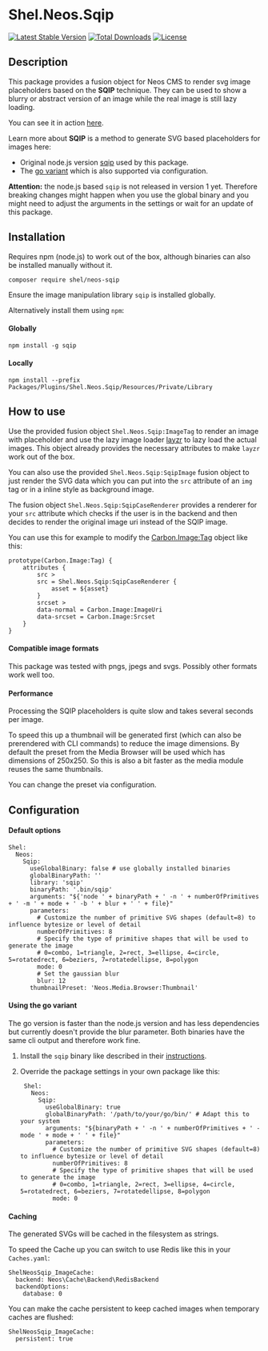 # Shel.Neos.Sqip

[![Latest Stable Version](https://poser.pugx.org/shel/neos-sqip/v/stable)](https://packagist.org/packages/shel/neos-sqip)
[![Total Downloads](https://poser.pugx.org/shel/neos-sqip/downloads)](https://packagist.org/packages/shel/neos-sqip)
[![License](https://poser.pugx.org/shel/neos-sqip/license)](https://packagist.org/packages/shel/neos-sqip)

Description
-----------

This package provides a fusion object for Neos CMS to render svg image placeholders based on the **SQIP** technique.
They can be used to show a blurry or abstract version of an image while the real image is still lazy loading.

You can see it in action [here](https://vimeo.com/273546493).

Learn more about **SQIP** is a method to generate SVG based placeholders for images here:
* Original node.js version [sqip](https://github.com/technopagan/sqip) used by this package. 
* The [go variant](https://github.com/denisbrodbeck/sqip) which is also supported via configuration.

**Attention:** the node.js based `sqip` is not released in version 1 yet. 
Therefore breaking changes might happen when you use the global binary and you might need to adjust
the arguments in the settings or wait for an update of this package.

Installation
------------

Requires npm (node.js) to work out of the box, although binaries can also be installed manually without it.

    composer require shel/neos-sqip

Ensure the image manipulation library `sqip` is installed globally. 

Alternatively install them using `npm`:

#### Globally

    npm install -g sqip

#### Locally

    npm install --prefix Packages/Plugins/Shel.Neos.Sqip/Resources/Private/Library
    
How to use
----------

Use the provided fusion object `Shel.Neos.Sqip:ImageTag` to render an image with placeholder and use
the lazy image loader [layzr](https://github.com/callmecavs/layzr.js) to lazy load the actual images.
This object already provides the necessary attributes to make `layzr` work out of the box.

You can also use the provided `Shel.Neos.Sqip:SqipImage` fusion object to just render the SVG data which you can
put into the `src` attribute of an `img` tag or in a inline style as background image.

The fusion object `Shel.Neos.Sqip:SqipCaseRenderer` provides a renderer for your `src` attribute which checks 
if the user is in the backend and then decides to render the original image uri instead of the SQIP image. 

You can use this for example to modify the [Carbon.Image:Tag](https://github.com/CarbonPackages/Carbon.Image) object like this:

    prototype(Carbon.Image:Tag) {
        attributes {
            src >
            src = Shel.Neos.Sqip:SqipCaseRenderer {
                asset = ${asset}
            }
            srcset >
            data-normal = Carbon.Image:ImageUri
            data-srcset = Carbon.Image:Srcset
        }
    }

#### Compatible image formats

This package was tested with pngs, jpegs and svgs.
Possibly other formats work well too.

#### Performance

Processing the SQIP placeholders is quite slow and takes several seconds per image.

To speed this up a thumbnail will be generated first (which can also be prerendered with CLI commands)
to reduce the image dimensions. By default the preset from the Media Browser will be used which has
dimensions of 250x250. So this is also a bit faster as the media module reuses the same thumbnails.

You can change the preset via configuration.
    
Configuration
-------------

#### Default options

    Shel:
      Neos:
        Sqip:
          useGlobalBinary: false # use globally installed binaries
          globalBinaryPath: ''
          library: 'sqip'
          binaryPath: '.bin/sqip'
          arguments: "${'node ' + binaryPath + ' -n ' + numberOfPrimitives + ' -m ' + mode + ' -b ' + blur + ' ' + file}"
          parameters:
            # Customize the number of primitive SVG shapes (default=8) to influence bytesize or level of detail
            numberOfPrimitives: 8
            # Specify the type of primitive shapes that will be used to generate the image
            # 0=combo, 1=triangle, 2=rect, 3=ellipse, 4=circle, 5=rotatedrect, 6=beziers, 7=rotatedellipse, 8=polygon
            mode: 0
            # Set the gaussian blur
            blur: 12
          thumbnailPreset: 'Neos.Media.Browser:Thumbnail'
    
#### Using the go variant

The go version is faster than the node.js version and has less dependencies but currently doesn't provide the blur parameter.
Both binaries have the same cli output and therefore work fine.

1. Install the `sqip` binary like described in their [instructions](https://github.com/denisbrodbeck/sqip).
2. Override the package settings in your own package like this:

        Shel:
          Neos:
            Sqip:
              useGlobalBinary: true
              globalBinaryPath: '/path/to/your/go/bin/' # Adapt this to your system
              arguments: "${binaryPath + ' -n ' + numberOfPrimitives + ' -mode ' + mode + ' ' + file}"
              parameters:
                # Customize the number of primitive SVG shapes (default=8) to influence bytesize or level of detail
                numberOfPrimitives: 8
                # Specify the type of primitive shapes that will be used to generate the image
                # 0=combo, 1=triangle, 2=rect, 3=ellipse, 4=circle, 5=rotatedrect, 6=beziers, 7=rotatedellipse, 8=polygon
                mode: 0

#### Caching

The generated SVGs will be cached in the filesystem as strings. 

To speed the Cache up you can switch to use Redis like this in your `Caches.yaml`:

    ShelNeosSqip_ImageCache:
      backend: Neos\Cache\Backend\RedisBackend
      backendOptions:
        database: 0

You can make the cache persistent to keep cached images when temporary caches are flushed:

    ShelNeosSqip_ImageCache:
      persistent: true

